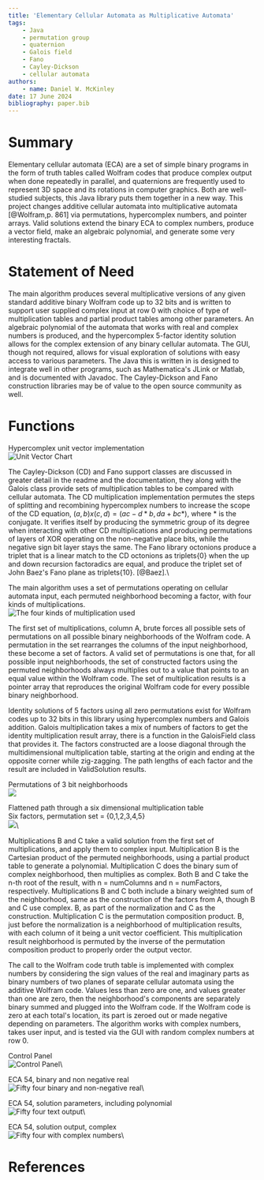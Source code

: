 ```yaml
---
title: 'Elementary Cellular Automata as Multiplicative Automata'
tags:
    - Java
    - permutation group
    - quaternion
    - Galois field
    - Fano
    - Cayley-Dickson
    - cellular automata
authors:
    - name: Daniel W. McKinley
date: 17 June 2024
bibliography: paper.bib
---
```


# Summary

Elementary cellular automata (ECA) are a set of simple binary programs in the form of truth tables called Wolfram codes that produce complex output when done repeatedly in parallel, and quaternions are frequently used to represent 3D space and its rotations in computer graphics. Both are well-studied subjects, this Java library puts them together in a new way. This project changes additive cellular automata into multiplicative automata [@Wolfram,p. 861] via permutations, hypercomplex numbers, and pointer arrays. Valid solutions extend the binary ECA to complex numbers, produce a vector field, make an algebraic polynomial, and generate some very interesting fractals. 

# Statement of Need

 The main algorithm produces several multiplicative versions of any given standard additive binary Wolfram code up to 32 bits and is written to support user supplied complex input at row 0 with choice of type of multiplication tables and partial product tables among other parameters. An algebraic polynomial of the automata that works with real and complex numbers is produced, and the hypercomplex 5-factor identity solution allows for the complex extension of any binary cellular automata. The GUI, though not required, allows for visual exploration of solutions with easy access to various parameters. The Java this is written in is designed to integrate well in other programs, such as Mathematica's JLink or Matlab, and is documented with Javadoc. The Cayley-Dickson and Fano construction libraries may be of value to the open source community as well. 

# Functions

Hypercomplex unit vector implementation\
![Unit Vector Chart](unitVectorChart.jpg)

The Cayley-Dickson (CD) and Fano support classes are discussed in greater detail in the readme and the documentation, they along with the Galois class provide sets of multiplication tables to be compared with cellular automata. The CD multiplication implementation permutes the steps of splitting and recombining hypercomplex numbers to increase the scope of the CD equation, $(a,b)x(c,d)=(ac-d*b,da+bc*)$, where * is the conjugate. It verifies itself by producing the symmetric group of its degree when interacting with other CD multiplications and producing permutations of layers of XOR operating on the non-negative place bits, while the negative sign bit layer stays the same. The Fano library octonions produce a triplet that is a linear match to the CD octonions as triplets{0} when the up and down recursion factoradics are equal, and produce the triplet set of John Baez's Fano plane as triplets{10}. [@Baez].\

The main algorithm uses a set of permutations operating on cellular automata input, each permuted neighborhood becoming a factor, with four kinds of multiplications. \
![The four kinds of multiplication used](MultiplicationsDiagram.jpg)

The first set of multiplications, column A, brute forces all possible sets of permutations on all possible binary neighborhoods of the Wolfram code. A permutation in the set rearranges the columns of the input neighborhood, these become a set of factors.  A valid set of permutations is one that, for all possible input neighborhoods, the set of constructed factors using the permuted neighborhoods always multiplies out to a value that points to an equal value within the Wolfram code. The set of multiplication results is a pointer array that reproduces the original Wolfram code for every possible binary neighborhood. 

Identity solutions of 5 factors using all zero permutations exist for Wolfram codes up to 32 bits in this library using hypercomplex numbers and Galois addition. Galois multiplication takes a mix of numbers of factors to get the identity multiplication result array, there is a function in the GaloisField class that provides it. The factors constructed are a loose diagonal through the multidimensional multiplication table, starting at the origin and ending at the opposite corner while zig-zagging. The path lengths of each factor and the result are included in ValidSolution results.

Permutations of 3 bit neighborhoods\
![](bitPermutations.jpg)

Flattened path through a six dimensional multiplication table\
Six factors, permutation set = {0,1,2,3,4,5}\
![](flattenedSixCube.jpg)\

Multiplications B and C take a valid solution from the first set of multiplications, and apply them to complex input. Multiplication B is the Cartesian product of the permuted neighborhoods, using a partial product table to generate a polynomial. Multiplication C does the binary sum of complex neighborhood, then multiplies as complex. Both B and C take the n-th root of the result, with n = numColumns and n = numFactors, respectively. Multiplications B and C both include a binary weighted sum of the neighborhood, same as the construction of the factors from A, though B and C use complex. B, as part of the normalization and C as the construction. Multiplication C is the permutation composition product. B, just before the normalization is a neighborhood of multiplication results, with each column of it being a unit vector coefficient. This multiplication result neighborhood is permuted by the inverse of the permutation composition product to properly order the output vector.

 The call to the Wolfram code truth table is implemented with complex numbers by considering the sign values of the real and imaginary parts as binary numbers of two planes of separate cellular automata using the additive Wolfram code. Values less than zero are one, and values greater than one are zero, then the neighborhood's components are separately binary summed and plugged into the Wolfram code. If the Wolfram code is zero at each total's location, its part is zeroed out or made negative depending on parameters. The algorithm works with complex numbers, takes user input, and is tested via the GUI with random complex numbers at row 0.

Control Panel\
![Control Panel](ControlPanel.jpg)\

ECA 54, binary and non negative real\
![Fifty four binary and non-negative real](FiftyFour.jpg)\

ECA 54, solution parameters, including polynomial\
![Fifty four text output](FiftyFourText.jpg)\

ECA 54, solution output, complex\
![Fifty four with complex numbers](FiftyFourComplex.jpg)\

# References